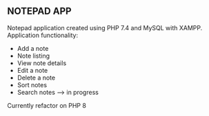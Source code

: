 ## NOTEPAD APP

Notepad application created using PHP 7.4 and MySQL with XAMPP.
Application functionality:

- Add a note
- Note listing
- View note details
- Edit a note
- Delete a note
- Sort notes
- Search notes --> in progress

Currently refactor on PHP 8
